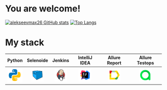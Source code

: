 # You are welcome!

[![alekseevmax26 GitHub stats](https://github-readme-stats.vercel.app/api?username=alekseevmax26&show_icons=true&theme=radical)](https://github.com/alekseevmax26/github-readme-stats)
[![Top Langs](https://github-readme-stats.vercel.app/api/top-langs/?username=alekseevmax26&layout=compact)](https://github.com/alekseevmax26/github-readme-stats)


# My stack


|              Python               | Selenoide |                Jenkins                 |  IntelliJ IDEA | Allure Report    |             Allure Testops             |   
|:-------------------------------:|:----:|:-------------------------------------:|:------:|:--------:|:-------------------------------:|
| ![Python](/images/python.png) | ![Selenoide](/images/Selenoid.png) | ![Jenlins](/images/Jenkins.png) | ![IntelliJ IDEA](/images/Intelij_IDEA.png) | ![Allure Report](/images/Allure_Report.png) | ![Jenkins](/images/AllureTestOps.png) | 

